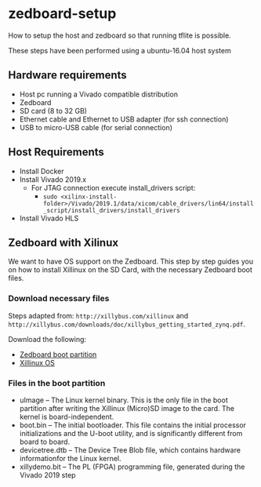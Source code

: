 # zedboard-setup
How to setup the host and zedboard so that running tflite is possible.

These steps have been performed using a ubuntu-16.04 host system

## Hardware requirements

* Host pc running a Vivado compatible distribution
* Zedboard
* SD card (8 to 32 GB)
* Ethernet cable and Ethernet to USB adapter (for ssh connection)
* USB to micro-USB cable (for serial connection)

## Host Requirements

* Install Docker
* Install Vivado 2019.x
  * For JTAG connection execute install_drivers script:
    * `sudo <xilinx-install-folder>/Vivado/2019.1/data/xicom/cable_drivers/lin64/install_script/install_drivers/install_drivers`
* Install Vivado HLS

## Zedboard with Xilinux

We want to have OS support on the Zedboard. This step by step guides you on how to install Xillinux on the SD Card, with the necessary Zedboard boot files.

### Download necessary files

Steps adapted from: `http://xillybus.com/xillinux` and `http://xillybus.com/downloads/doc/xillybus_getting_started_zynq.pdf`.

Download the following:
* [Zedboard boot partition](http://xillybus.com/downloads/xillinux-eval-zedboard-2.0c.zip)
* [Xillinux OS](http://xillybus.com/downloads/xillinux-2.0.img.gz)


### Files in the boot partition

* uImage  –  The  Linux  kernel  binary.   This  is  the  only  file  in  the  boot  partition after  writing  the  Xillinux  (Micro)SD  image  to  the  card.   The  kernel  is  board-independent.
* boot.bin – The initial bootloader. This file contains the initial processor initializations and the U-boot utility, and is significantly different from board to board.
* devicetree.dtb – The Device Tree Blob file, which contains hardware informationfor the Linux kernel.
* xillydemo.bit – The PL (FPGA) programming file, generated during the Vivado 2019 step
